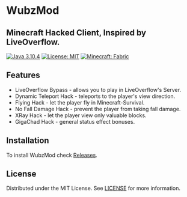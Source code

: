 # WubzMod
## Minecraft Hacked Client, Inspired by LiveOverflow.
[![Java 3.10.4](https://img.shields.io/badge/Java-17-yellow.svg)](https://www.oracle.com/java/technologies/downloads/#java17) [![License: MIT](https://img.shields.io/badge/License-MIT-red.svg)](https://opensource.org/licenses/MIT)
[![Minecraft: Fabric](https://img.shields.io/badge/Minecraft-Fabric-green.svg)](https://fabricmc.net)
## Features
- LiveOverflow Bypass - allows you to play in LiveOverflow's Server.
- Dynamic Teleport Hack - teleports to the player's view direction.
- Flying Hack - let the player fly in Minecraft-Survival.
- No Fall Damage Hack - prevent the player from taking fall damage.
- XRay Hack - let the player view only valuable blocks.
- GigaChad Hack - general status effect bonuses.

## Installation
To install WubzMod check [Releases](https://github.com/dkonis/WubzMod/releases).

## License
Distributed under the MIT License. See [LICENSE](https://github.com/dkonis/WubzMod/blob/main/LICENSE) for more information.